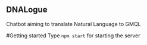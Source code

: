 ## DNALogue
Chatbot aiming to translate Natural Language to GMQL

#Getting started
Type `npm start` for starting the server
